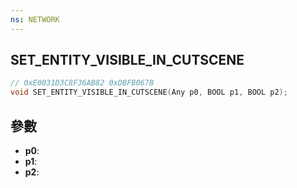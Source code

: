 ```yaml
---
ns: NETWORK
---
```

## SET_ENTITY_VISIBLE_IN_CUTSCENE

```c
// 0xE0031D3C8F36AB82 0xDBFB067B
void SET_ENTITY_VISIBLE_IN_CUTSCENE(Any p0, BOOL p1, BOOL p2);
```


## 參數
* **p0**: 
* **p1**: 
* **p2**: 

